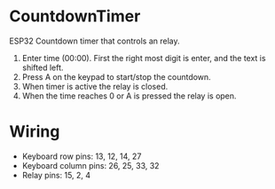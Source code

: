 # CountdownTimer
ESP32 Countdown timer that controls an relay.

1. Enter time (00:00). First the right most digit is enter, and the text is shifted left.
1. Press A on the keypad to start/stop the countdown.
1. When timer is active the relay is closed.
1. When the time reaches 0 or A is pressed the relay is open.


# Wiring
* Keyboard row pins: 13, 12, 14, 27
* Keyboard column pins: 26, 25, 33, 32
* Relay pins: 15, 2, 4
